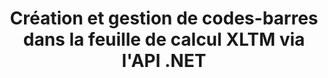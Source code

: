 ---
############################# Static ############################
layout: "auto-gen-gist"
draft: false
path: "fr/assembly/net/barcode/xltm/"
otherformats: XLS XLT XLSX XLSM XLTX XLSB ODS 

############################# Head ############################
head_title: "Comment générer et ajouter des codes-barres dans une feuille de calcul Excel via C#, ASP.NET"
head_description: "L'API GroupDocs.Assembly .NET prend en charge la création et l'insertion d'images de codes-barres dans des documents Excel Spreadsheet (XLS, XLT, XLSX, XLSM, XLTX, XLTM et XLSB)."

############################# Header ############################
title: "Création et gestion de codes-barres dans la feuille de calcul XLTM via l'API .NET"
description: "À l'aide de GroupDocs.Assembly, les développeurs de logiciels d'API .NET peuvent créer et gérer dynamiquement des images de codes-barres dans des documents de feuille de calcul Excel XLTM dans des applications C#, ASP.NET."

######################### Download Button #######################
button:
    enable: true

############################# About ############################
about:
    enable: true
    title: "Comment ajouter la génération de codes-barres pour les feuilles de calcul ?"
    content: |
       Cette page fournit des informations sur la façon de générer des codes-barres dans une feuille de calcul Excel à l'aide de l'API .NET. Les codes-barres sont des codes numériques stockant des informations lisibles par machine qui sont normalement utilisées pour l'identification rapide d'un grand nombre d'articles. Il apporte vitesse et précision à votre système, ce qui réduit automatiquement le temps d'une opération. GroupDocs.Assembly est une puissante API .NET qui permet aux développeurs de logiciels de dessiner par programme de nombreuses images de codes-barres 1D et 2D avec le texte, l'apparence et différents types d'encodage personnalisés dans la feuille de calcul Microsoft Excel à un emplacement particulier. L'API facilite également la gestion de la taille de l'image du code-barres, des couleurs de premier plan et d'arrière-plan, de la taille de la police, de la résolution de l'image, de la correction automatique du texte, etc.

############################# content ############################
steps:
    enable: true
    block:
    - title_left: "Génération de codes-barres dans les feuilles de calcul XLTM via .NET"
      content_left: |
       GroupDocs.Assembly .NET fournit une prise en charge complète pour l'ajout et la gestion de codes-barres dans la feuille de calcul XLTM. L'exemple de code C# .NET suivant montre comment générer et insérer des images de code-barres dans un document de feuille de calcul Microsoft Excel.

      title_right: "Comment utiliser les images de codes-barres dans XLTM"
      content_right: |
       * Créez une instance de [DocumentAssembler](https://apireference.groupdocs.com/assembly/net/groupdocs.assembly/documentassembler)
       * Appelez la méthode [AssembleDocument](https://apireference.groupdocs.com/assembly/net/groupdocs.assembly.documentassembler/assembledocument/methods/1) avec les paramètres suivants
           * Stream pour lire un modèle de document.
           * Stream pour écrire le document résultant.
           * Options supplémentaires pour le chargement et l'enregistrement de documents.
           * Informations sur les objets de source de données.

      gisthash: "8576f622912b355ce69966077033dcac"
      gistfile: "generate_barcodes_in_spreadsheets.cs"

    - title_left: "Configuration requise"
      content_left: |
       Les API GroupDocs.Assembly .NET sont prises en charge sur toutes les principales plateformes et systèmes d'exploitation. Pour un guide complet de la configuration système requise, veuillez visiter [configuration système](https://docs.groupdocs.com/assembly/net/system-requirements/) Avant d'exécuter le code ci-dessous, assurez-vous que les conditions préalables suivantes sont installées sur votre système:
        * Systèmes d'exploitation : Microsoft Windows, Linux, MacOS
        * Environnement de développement : Visual Studio, Xamarin, MonoDevelop etc.
        * Frameworks : .NET Framework, .NET Standard, .NET Core, Mono
        * Obtenez la dernière version des API GroupDocs.Assembly .NET à partir de [NuGet](https://www.nuget.org/packages/GroupDocs.Assembly/)
        
      title_right: "Pourquoi utiliser GroupDocs.Assembly"
      content_right: |
        * Autoriser les utilisateurs à créer des documents personnalisés à partir de modèles.
        * Aucun logiciel supplémentaire n'est requis pour créer et automatiser des documents
        * Possibilité de générer un document de sortie basé sur la source de données
        * Insérer dynamiquement le contenu du document dans le rapport
        * Joindre dynamiquement des pièces jointes aux e-mails et insérer des hyperliens dans les rapports
        * Suppression automatique des paragraphes vides
        * Prise en charge complète de plusieurs formats de données
        * Prise en charge des pièces jointes dynamiques

demos:
    enable: true


more_formats:
    enable: true


back_to_top:
    enable: true
---